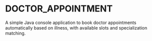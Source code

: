 # DOCTOR_APPOINTMENT
A simple Java console application to book doctor appointments automatically based on illness, with available slots and specialization matching.
